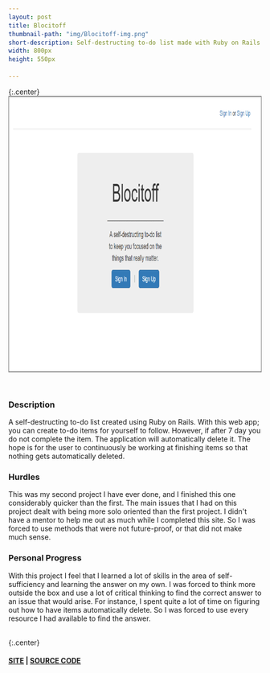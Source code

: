 ```yaml
---
layout: post
title: Blocitoff
thumbnail-path: "img/Blocitoff-img.png"
short-description: Self-destructing to-do list made with Ruby on Rails
width: 800px
height: 550px

---
```


{:.center}
<img src="/img/Blocitoff-img.png" alt="Bloccit" align="middle" width="800px" height="550px"/>

<br />

### Description
A self-destructing to-do list created using Ruby on Rails. With this web app; you can create to-do items for yourself to follow. However, if after 7 day you do not complete the item. The application will automatically delete it. The hope is for the user to continuously be working at finishing items so that nothing gets automatically deleted.

### Hurdles
This was my second project I have ever done, and I finished this one considerably quicker than the first. The main issues that I had on this project dealt with being more solo oriented than the first project. I didn't have a mentor to help me out as much while I completed this site. So I was forced to use methods that were not future-proof, or that did not make much sense.

### Personal Progress
With this project I feel that I learned a lot of skills in the area of self-sufficiency and learning the answer on my own. I was forced to think more outside the box and use a lot of critical thinking to find the correct answer to an issue that would arise. For instance, I spent quite a lot of time on figuring out how to have items automatically delete. So I was forced to use every resource I had available to find the answer.
<br /><br />

{:.center}
#### [SITE](https://fosterk-blocitoff.herokuapp.com) | [SOURCE CODE](https://github.com/FosterKizer/blocitoff)